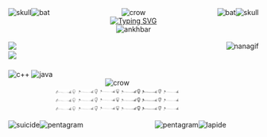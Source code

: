 <!-- gifs superiores -->
<div>
  <img align="left" alt="skull" height="25" width="auto" src="https://media.tenor.com/w-FFnB-YLYYAAAAi/skull-rotate.gif"/>
  <img align="left" alt="bat" height="30" width="auto" src="https://media.tenor.com/Npixqj3Ek1IAAAAi/sappy-seals.gif">
  <img align="right" alt="skull" height="25" width="auto" src="https://media.tenor.com/w-FFnB-YLYYAAAAi/skull-rotate.gif"/>
  <!-- <img align="center" alt="crow" height="100" width="auto" src="https://media1.tenor.com/m/4RZiTZWSgo4AAAAC/cat-black-cat.gif"> -->
  <!--<img align="center" alt="crow" height="100" width="auto" src="https://web.archive.org/web/20090829043948/http://www.geocities.com/pearlsnaplace/crowback.gif"-->
  <img align="right" alt="bat" height="30" width="auto" src="https://media.tenor.com/Npixqj3Ek1IAAAAi/sappy-seals.gif">
</div>

<!-- gif corvos superior -->
<div align="center">
    <img alt="crow" height="100" width="auto" src="https://web.archive.org/web/20090829043948/http://www.geocities.com/pearlsnaplace/crowback.gif">
</div>

<!-- digitando... -->
<div align="center">
  <a href="https://git.io/typing-svg">
   <img src="https://readme-typing-svg.herokuapp.com?font=Roboto+Slab&pause=1000&color=9745f5&center=true&vCenter=true&width=300&lines=Welcome+Dear...;Death+awaits+you." alt="Typing SVG">
   </a>
   <br>

 <!-- barra ankh -->
  <img alt="ankhbar" height="34" width="auto" src="https://web.archive.org/web/20091026170733/http://geocities.com/paris/lights/6000/ankh.gif">
   <br>
   <br>
</div>

 
<div>
  <!-- link github stats -->
  <a href="https://github.com/myhticile"></a>
  <!-- gif nana -->
  <img align="right" alt="nanagif" height="180" width="auto" src="https://media1.tenor.com/m/8z4ARlovaHkAAAAd/nana-nana-anime.gif">
  <!-- github stats -->
  <img height="160em" src="https://github-readme-stats.vercel.app/api?username=myhticile&show_icons=true&theme=midnight-purple"/>
    <br>
  <img height="90em" src="https://github-readme-stats.vercel.app/api/top-langs/?username=myhticile&layout=compact&langs_count=16&theme=midnight-purple"/>
</div>

  <!-- linguagens -->
<div style="display: inline_block"><br>
  <img align="center" alt="c++" height="25" width="35" src="https://cdn.jsdelivr.net/gh/devicons/devicon@latest/icons/cplusplus/cplusplus-original.svg">
  <img align="center" alt="java" height="25" width="35" src="https://cdn.jsdelivr.net/gh/devicons/devicon@latest/icons/java/java-original.svg" />
   <br>
</div>

<!-- gif corvo inferior -->
<div align="center">
    <img alt="crow" height="100" width="auto" src="https://media1.giphy.com/media/v1.Y2lkPTc5MGI3NjExcGp2YjM5NGRoNGF0dDJlMG9oN2VlN2xnZGczY3NjeGluM205NmRpdyZlcD12MV9pbnRlcm5hbF9naWZfYnlfaWQmY3Q9cw/Ny2bR4dhwCTC/giphy.webp">
</div>

<!-- barra caveira -->
<div align="center">
  <img alt="skeleton jump" height="10" width="auto" align="center" src="https://github.com/Edmurk/Edmurk/blob/main/gifs/bone2-removebg-preview.png">
  <img alt="skeleton jump" height="10" width="auto" align="center" src="https://github.com/Edmurk/Edmurk/blob/main/gifs/bone2-removebg-preview.png">
  <img alt="skeleton jump" height="10" width="auto" align="center" src="https://github.com/Edmurk/Edmurk/blob/main/gifs/bone2-removebg-preview.png">
  <br>
  <br>
</div>

<div>
<!-- gifs inferiores-->  
  <img align="right" alt="lapide" height="110" width="auto" src="https://web.archive.org/web/20091027035904/http://br.geocities.com/studiolordedankhgifs/grave2.gif"/>
  <img align="left"alt="suicide" height="100" width="auto" src="https://web.archive.org/web/20091019015741/http://www.geocities.com/v2vfdevilhouseofhorror/skull_hng.gif">
  <img align="left" alt="pentagram" height="30" width="auto" src="https://media2.giphy.com/media/v1.Y2lkPTc5MGI3NjExanVmZHp1cDA1b3VlNnkycHlqeDNyZTVkdTdtZmNpeXJkZDBubG9pdiZlcD12MV9pbnRlcm5hbF9naWZfYnlfaWQmY3Q9cw/ckhaLqYn1miBbAYbIg/giphy.webp">
  <img align="right" alt="pentagram" height="30" width="auto" src="https://media2.giphy.com/media/v1.Y2lkPTc5MGI3NjExanVmZHp1cDA1b3VlNnkycHlqeDNyZTVkdTdtZmNpeXJkZDBubG9pdiZlcD12MV9pbnRlcm5hbF9naWZfYnlfaWQmY3Q9cw/ckhaLqYn1miBbAYbIg/giphy.webp">
 
</div>
